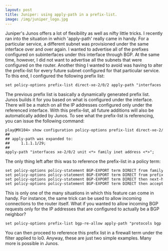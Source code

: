 ```yaml
---
layout: post
title: Juniper: using apply-path in a prefix-list.
image: /img/juniper_logo.jpg
---
```

                   
<p>
    Juniper's Junos offers a lot of flexibility as well as nifty little tricks. 
    I recently ran into the situation in which 'apply-path' really came in handy. 
    For a particular service, a different subnet was provisioned under the same interface over and over again. 
    I wanted to advertise all of the prefixes configured on subinterfaces under this interface through BGP. 
    At the same time, however, I did not want to advertise all the subnets that were configured on the router. 
    Another thing I wanted to avoid was having to alter the prefix-list for every future subnet configured for that particular service. 
    To this end, I configured the following prefix list:
</p>
<pre style="font-size:12px">
set policy-options prefix-list direct-xe-2/0/2 apply-path "interfaces xe-2/0/2 unit <*> family inet address <*>"
</pre>     
<p>
    The previous prefix list is basically a dynamically generated prefix list. 
    Junos builds it for you based on what is configured under the interface. 
    There will be a match on all the IP addresses configured only under the referenced interface. 
    With this prefix-list, all future additions will also be automatically added by Junos. To see what the prefix-list is referencing, you can issue the following command:
</p>
<pre style="font-size:12px">
play@MX104> show configuration policy-options prefix-list direct-xe-2/0/2 |display inheritance
##
## apply-path was expanded to:
##     1.1.1.1/29;
##
apply-path "interfaces xe-2/0/2 unit <*> family inet address <*>";
</pre>   
<p>
    The only thing left after this was to reference the prefix-list in a policy term:
</p>
<pre style="font-size:12px">
set policy-options policy-statement BGP-EXPORT term DIRECT from family inet
set policy-options policy-statement BGP-EXPORT term DIRECT from prefix-list direct-xe-2/0/2
set policy-options policy-statement BGP-EXPORT term DIRECT then next-hop self
set policy-options policy-statement BGP-EXPORT term DIRECT then accept
</pre>      
<p>
    This is only one of the many situations in which this feature can come in handy. 
    For instance, the same trick can be used to allow incoming connections to the router itself.
    What if you wanted to allow incoming BGP requests only for the IP addresses that are configured to actually be a BGP neighbor?
</p>
<pre style="font-size:12px">
set policy-options prefix-list bgp-re-allow apply-path "protocols bgp group <*> neighbor <*>"
</pre>     
<p>
    You can then proceed to reference this prefix list in a firewall term under the filter applied to lo0.
    Anyway, these are just two simple examples.  Many more is possible in Junos.
</p>
   